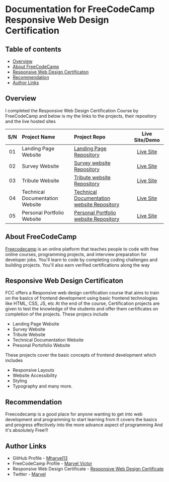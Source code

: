 # Documentation for FreeCodeCamp Responsive Web Design Certification

## Table of contents
- [Overview](##Overview)
- [About FreeCodeCamp](##About-FreeCodeCamp)
- [Responsive Web Design Certificaton](##Responsive-Web-Design-Certificaton)
- [Recommendation ](##Recommendation)
- [Author Links](##Author-Links)


## Overview

I completed the Responsive Web Design Certification Course by FreeCodeCamp and below is my the links to the projects, their repository and the live hosted sites

|S/N   | Project Name  |   Project Repo |  Live Site/Demo |
|:------:|:---------------|:----------------|:-----------------:|
| 01 | Landing Page Website  |  [Landing Page Repository]()   | [Live Site]()  |
| 02 | Survey Website |  [Survey website Repository]()  | [Live Site]() |
| 03 | Tribute Website | [ Tribute website Repository]()  |[Live Site]() |
| 04 |Technical Documentation Website | [Technical Documentation website Repository]() |[Live Site]() |
| 05 | Personal Portfolio Website |[Personal Portfolio website Repository]() | [Live Site]()|


## About FreeCodeCamp

[Freecodecamp]() is an online platform that teaches people to code with free online courses, programming projects, and interview preparation for developer jobs. You'll learn to code by completing coding challenges and building projects. You'll also earn verified certifications along the way

## Responsive Web Design Certificaton 
FCC offers a Responsive web design certification course that aims to train on the basics of frontend development using basic frontend technologies like HTML, CSS, JS, etc
At the end of the course, Certification projects are given to test the knowledge of the students and offer them certificates on completion of the projects.
These projecs include
- Landing Page Website
- Survey Website
- Tribute Website
- Technical Documentation Website
- Presonal Portofolio Website

These projects cover the basic concepts of frontend development which includes
- Responsive Layouts
- Website Accessibility
- Styling
- Typography
and many more.


## Recommendation 
Freecodecamp is a good place for anyone wanting to get into web development and programming to start learning from
It covers the basics and progress effectively into the more advance aspect of programming
And it's absolutely Free!!!


## Author Links
- GitHub Profile - [Mharvel13](https://github.com/Mharvel13)
- FreeCodeCamp Profile - [Marvel Victor](https://www.freecodecamp.org/Marvelvictor)
- Responsive Web Design Certificate - [Responsive Web Design Certificate](https://www.freecodecamp.org/certification/Marvelvictor/responsive-web-design)
- Twitter - [Marvel](https://twitter.com/Mharvel_O)
